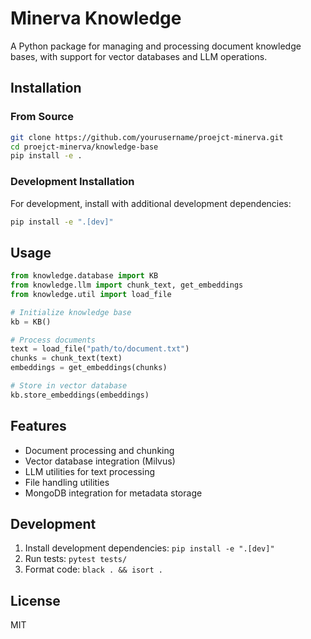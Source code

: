 # Minerva Knowledge

A Python package for managing and processing document knowledge bases, with support for vector databases and LLM operations.

## Installation

### From Source
```bash
git clone https://github.com/yourusername/proejct-minerva.git
cd proejct-minerva/knowledge-base
pip install -e .
```

### Development Installation
For development, install with additional development dependencies:
```bash
pip install -e ".[dev]"
```

## Usage

```python
from knowledge.database import KB
from knowledge.llm import chunk_text, get_embeddings
from knowledge.util import load_file

# Initialize knowledge base
kb = KB()

# Process documents
text = load_file("path/to/document.txt")
chunks = chunk_text(text)
embeddings = get_embeddings(chunks)

# Store in vector database
kb.store_embeddings(embeddings)
```

## Features

- Document processing and chunking
- Vector database integration (Milvus)
- LLM utilities for text processing
- File handling utilities
- MongoDB integration for metadata storage

## Development

1. Install development dependencies: `pip install -e ".[dev]"`
2. Run tests: `pytest tests/`
3. Format code: `black . && isort .`

## License

MIT
